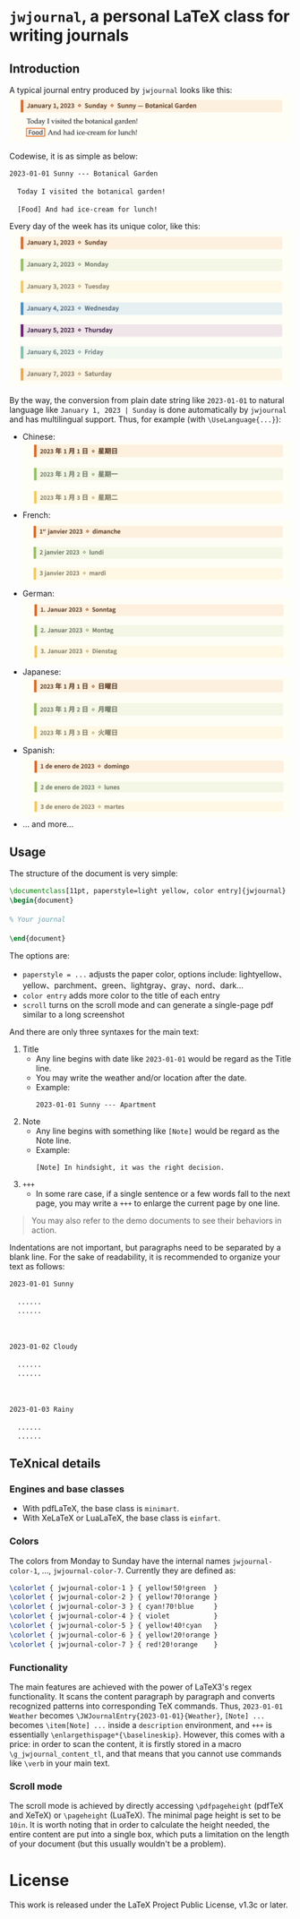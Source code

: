 <!-- Copyright (C) 2023 by Jinwen XU -->

# `jwjournal`, a personal LaTeX class for writing journals

## Introduction

A typical journal entry produced by `jwjournal` looks like this:
![image](https://github.com/Jinwen-XU/jwjournal/raw/main/screenshots/demo1.png)

Codewise, it is as simple as below:
```
2023-01-01 Sunny --- Botanical Garden

  Today I visited the botanical garden!

  [Food] And had ice-cream for lunch!
```

Every day of the week has its unique color, like this:
![image](https://github.com/Jinwen-XU/jwjournal/raw/main/screenshots/demo2.png)

By the way, the conversion from plain date string like `2023-01-01` to natural language like `January 1, 2023 | Sunday` is done automatically by `jwjournal` and has multilingual support. Thus, for example (with `\UseLanguage{...}`):
- Chinese: ![image](https://github.com/Jinwen-XU/jwjournal/raw/main/screenshots/demo3-cn.png)
- French: ![image](https://github.com/Jinwen-XU/jwjournal/raw/main/screenshots/demo3-fr.png)
- German: ![image](https://github.com/Jinwen-XU/jwjournal/raw/main/screenshots/demo3-de.png)
- Japanese: ![image](https://github.com/Jinwen-XU/jwjournal/raw/main/screenshots/demo3-jp.png)
- Spanish: ![image](https://github.com/Jinwen-XU/jwjournal/raw/main/screenshots/demo3-es.png)
- ... and more...

## Usage

The structure of the document is very simple:
```latex
\documentclass[11pt, paperstyle=light yellow, color entry]{jwjournal}
\begin{document}

% Your journal

\end{document}
```
The options are:
- `paperstyle = ...` adjusts the paper color, options include: lightyellow、yellow、parchment、green、lightgray、gray、nord、dark...
- `color entry` adds more color to the title of each entry
- `scroll` turns on the scroll mode and can generate a single-page pdf similar to a long screenshot

And there are only three syntaxes for the main text:
1) Title
    - Any line begins with date like `2023-01-01` would be regard as the Title line.
    - You may write the weather and/or location after the date.
    - Example:
      ```
      2023-01-01 Sunny --- Apartment
      ```
2) Note
    - Any line begins with something like `[Note]` would be regard as the Note line.
    - Example:
      ```
      [Note] In hindsight, it was the right decision.
      ```
3) `+++`
    - In some rare case, if a single sentence or a few words fall to the next page, you may write a `+++` to enlarge the current page by one line.

> You may also refer to the demo documents to see their behaviors in action.

Indentations are not important, but paragraphs need to be separated by a blank line. For the sake of readability, it is recommended to organize your text as follows:
```
2023-01-01 Sunny

  ......
  ......



2023-01-02 Cloudy

  ......
  ......



2023-01-03 Rainy

  ......
  ......
```

## TeXnical details

### Engines and base classes
- With pdfLaTeX, the base class is `minimart`.
- With XeLaTeX or LuaLaTeX, the base class is `einfart`.

### Colors
The colors from Monday to Sunday have the internal names `jwjournal-color-1`, ..., `jwjournal-color-7`. Currently they are defined as:
```latex
\colorlet { jwjournal-color-1 } { yellow!50!green  }
\colorlet { jwjournal-color-2 } { yellow!70!orange }
\colorlet { jwjournal-color-3 } { cyan!70!blue     }
\colorlet { jwjournal-color-4 } { violet           }
\colorlet { jwjournal-color-5 } { yellow!40!cyan   }
\colorlet { jwjournal-color-6 } { yellow!20!orange }
\colorlet { jwjournal-color-7 } { red!20!orange    }
```

### Functionality
The main features are achieved with the power of LaTeX3's regex functionality. It scans the content paragraph by paragraph and converts recognized patterns into corresponding TeX commands. Thus, `2023-01-01 Weather` becomes `\JWJournalEntry{2023-01-01}{Weather}`, `[Note] ...` becomes `\item[Note] ...` inside a `description` environment, and `+++` is essentially `\enlargethispage*{\baselineskip}`. However, this comes with a price: in order to scan the content, it is firstly stored in a macro `\g_jwjournal_content_tl`, and that means that you cannot use commands like `\verb` in your main text.

### Scroll mode
The scroll mode is achieved by directly accessing `\pdfpageheight` (pdfTeX and XeTeX) or `\pageheight` (LuaTeX). The minimal page height is set to be `10in`. It is worth noting that in order to calculate the height needed, the entire content are put into a single box, which puts a limitation on the length of your document (but this usually wouldn't be a problem).

# License

This work is released under the LaTeX Project Public License, v1.3c or later.
